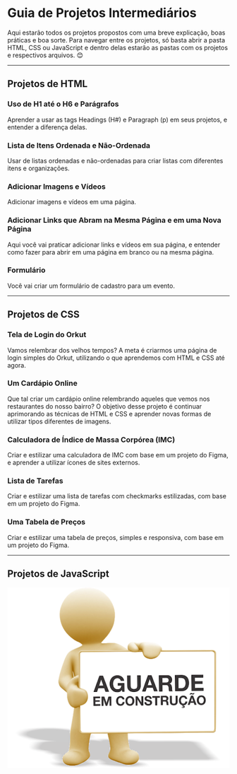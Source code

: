 # Guia de Projetos Intermediários

Aqui estarão todos os projetos propostos com uma breve explicação, boas práticas e boa sorte. Para navegar entre os projetos, só basta abrir a pasta HTML, CSS ou JavaScript e dentro delas estarão as pastas com os projetos e respectivos arquivos. 😊

---

## Projetos de HTML

### Uso de H1 até o H6 e Parágrafos

Aprender a usar as tags Headings (H#) e Paragraph (p) em seus projetos, e entender a diferença delas.

### Lista de Itens Ordenada e Não-Ordenada

Usar de listas ordenadas e não-ordenadas para criar listas com diferentes itens e organizações.

### Adicionar Imagens e Vídeos

Adicionar imagens e vídeos em uma página.

### Adicionar Links que Abram na Mesma Página e em uma Nova Página

Aqui você vai praticar adicionar links e vídeos em sua página, e entender como fazer para abrir em uma página em branco ou na mesma página.

### Formulário

Você vai criar um formulário de cadastro para um evento.

---

## Projetos de CSS

### Tela de Login do Orkut

Vamos relembrar dos velhos tempos? A meta é criarmos uma página de login simples do Orkut, utilizando o que aprendemos com HTML e CSS até agora.

### Um Cardápio Online

Que tal criar um cardápio online relembrando aqueles que vemos nos restaurantes do nosso bairro? O objetivo desse projeto é continuar aprimorando as técnicas de HTML e CSS e aprender novas formas de utilizar tipos diferentes de imagens.

### Calculadora de Índice de Massa Corpórea (IMC)

Criar e estilizar uma calculadora de IMC com base em um projeto do Figma, e aprender a utilizar ícones de sites externos.

### Lista de Tarefas

Criar e estilizar uma lista de tarefas com checkmarks estilizadas, com base em um projeto do Figma.

### Uma Tabela de Preços

Criar e estilizar uma tabela de preços, simples e responsiva, com base em um projeto do Figma.

---

## Projetos de JavaScript

<img src="./css/examples/em-construcao.png">
